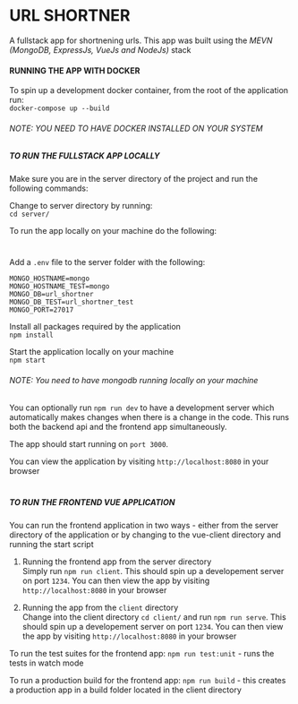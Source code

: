 # URL SHORTNER

A fullstack app for shortnening urls. This app was built using the _MEVN (MongoDB, ExpressJs, VueJs and NodeJs)_ stack

#### RUNNING THE APP WITH DOCKER

To spin up a development docker container, from the root of the application run:<br>
`docker-compose up --build`

###### NOTE: YOU NEED TO HAVE DOCKER INSTALLED ON YOUR SYSTEM

##### TO RUN THE FULLSTACK APP LOCALLY

Make sure you are in the server directory of the project and run the following commands:

Change to server directory by running:<br>
`cd server/`

To run the app locally on your machine do the following:

#

Add a `.env` file to the server folder with the following:<br>
```code
MONGO_HOSTNAME=mongo
MONGO_HOSTNAME_TEST=mongo
MONGO_DB=url_shortner
MONGO_DB_TEST=url_shortner_test
MONGO_PORT=27017
```

Install all packages required by the application<br>
`npm install`

Start the application locally on your machine<br>
`npm start`

###### NOTE: You need to have mongodb running locally on your machine

You can optionally run `npm run dev` to have a development server which automatically makes changes when there is a change in the code. This runs both the backend api and the frontend app simultaneously.

The app should start running on `port 3000`. <br>

You can view the application by visiting `http://localhost:8080` in your browser

#

##### TO RUN THE FRONTEND VUE APPLICATION

You can run the frontend application in two ways - either from the server directory of the application or by changing to the vue-client directory and running the start script

1. Running the frontend app from the server directory<br>
   Simply run `npm run client`. This should spin up a developement server on port `1234`. You can then view the app by visiting `http://localhost:8080` in your browser

2. Running the app from the `client` directory<br>
   Change into the client directory `cd client/` and run `npm run serve`. This should spin up a developement server on port `1234`. You can then view the app by visiting `http://localhost:8080` in your browser

To run the test suites for the frontend app:
`npm run test:unit` - runs the tests in watch mode

To run a production build for the frontend app:
`npm run build` - this creates a production app in a build folder located in the client directory

#
